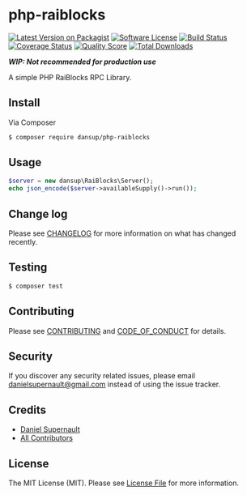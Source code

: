 # php-raiblocks

[![Latest Version on Packagist][ico-version]][link-packagist]
[![Software License][ico-license]](LICENSE.md)
[![Build Status][ico-travis]][link-travis]
[![Coverage Status][ico-scrutinizer]][link-scrutinizer]
[![Quality Score][ico-code-quality]][link-code-quality]
[![Total Downloads][ico-downloads]][link-downloads]

***WIP: Not recommended for production use***

A simple PHP RaiBlocks RPC Library.


## Install

Via Composer

``` bash
$ composer require dansup/php-raiblocks
```

## Usage

``` php
$server = new dansup\RaiBlocks\Server();
echo json_encode($server->availableSupply()->run());
```

## Change log

Please see [CHANGELOG](CHANGELOG.md) for more information on what has changed recently.

## Testing

``` bash
$ composer test
```

## Contributing

Please see [CONTRIBUTING](CONTRIBUTING.md) and [CODE_OF_CONDUCT](CODE_OF_CONDUCT.md) for details.

## Security

If you discover any security related issues, please email danielsupernault@gmail.com instead of using the issue tracker.

## Credits

- [Daniel Supernault][link-author]
- [All Contributors][link-contributors]

## License

The MIT License (MIT). Please see [License File](LICENSE.md) for more information.

[ico-version]: https://img.shields.io/packagist/v/dansup/php-raiblocks.svg?style=flat-square
[ico-license]: https://img.shields.io/badge/license-MIT-brightgreen.svg?style=flat-square
[ico-travis]: https://img.shields.io/travis/dansup/php-raiblocks/master.svg?style=flat-square
[ico-scrutinizer]: https://img.shields.io/scrutinizer/coverage/g/dansup/php-raiblocks.svg?style=flat-square
[ico-code-quality]: https://img.shields.io/scrutinizer/g/dansup/php-raiblocks.svg?style=flat-square
[ico-downloads]: https://img.shields.io/packagist/dt/dansup/php-raiblocks.svg?style=flat-square

[link-packagist]: https://packagist.org/packages/dansup/php-raiblocks
[link-travis]: https://travis-ci.org/dansup/php-raiblocks
[link-scrutinizer]: https://scrutinizer-ci.com/g/dansup/php-raiblocks/code-structure
[link-code-quality]: https://scrutinizer-ci.com/g/dansup/php-raiblocks
[link-downloads]: https://packagist.org/packages/dansup/php-raiblocks
[link-author]: https://github.com/dansup
[link-contributors]: ../../contributors
